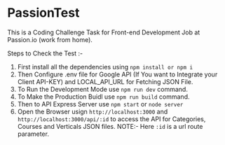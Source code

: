# PassionTest
This is a Coding Challenge Task for Front-end Development Job at Passion.io (work from home).

Steps to Check the Test :- 

1) First install all the dependencies using `npm install or npm i `
2) Then Configure .env file for Google API (If You want to Integrate your Client API-KEY) and LOCAL_API_URL for Fetching JSON File.
3) To Run the Development Mode use `npm run dev` command.
4) To Make the Production Buidl use `npm run build` command.
5) Then to API Express Server use `npm start` or `node server`
6) Open the Browser usign `http://localhost:3000` and `http://localhost:3000/api/:id` to access the API for Categories, Courses and Verticals JSON files.  NOTE:- Here `:id` is a url route parameter. 
